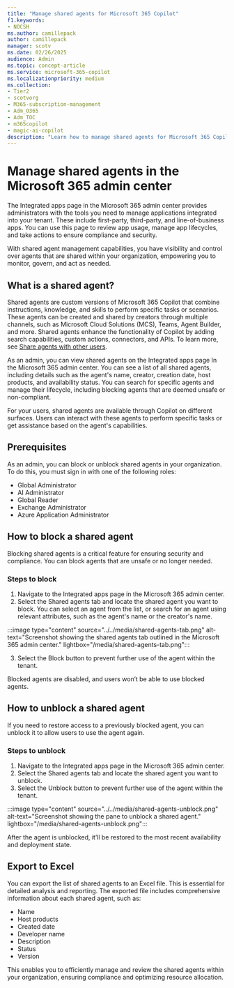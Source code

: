```yaml
---
title: "Manage shared agents for Microsoft 365 Copilot"
f1.keywords:
- NOCSH
ms.author: camillepack
author: camillepack
manager: scotv
ms.date: 02/26/2025
audience: Admin
ms.topic: concept-article
ms.service: microsoft-365-copilot
ms.localizationpriority: medium
ms.collection:
- Tier2
- scotvorg
- M365-subscription-management
- Adm_O365
- Adm_TOC
- m365copilot
- magic-ai-copilot
description: "Learn how to manage shared agents for Microsoft 365 Copilot in the Microsoft 365 admin center."
---
```


# Manage shared agents in the Microsoft 365 admin center

The Integrated apps page in the Microsoft 365 admin center provides administrators with the tools you need to manage applications integrated into your tenant. These include first-party, third-party, and line-of-business apps. You can use this page to review app usage, manage app lifecycles, and take actions to ensure compliance and security.

With shared agent management capabilities, you have visibility and control over agents that are shared within your organization, empowering you to monitor, govern, and act as needed.

## What is a shared agent?

Shared agents are custom versions of Microsoft 365 Copilot that combine instructions, knowledge, and skills to perform specific tasks or scenarios. These agents can be created and shared by creators through multiple channels, such as Microsoft Cloud Solutions (MCS), Teams, Agent Builder, and more. Shared agents enhance the functionality of Copilot by adding search capabilities, custom actions, connectors, and APIs. To learn more, see [Share agents with other users](/microsoft-copilot-studio/admin-share-bots).

As an admin, you can view shared agents on the Integrated apps page In the Microsoft 365 admin center. You can see a list of all shared agents, including details such as the agent's name, creator, creation date, host products, and availability status. You can search for specific agents and manage their lifecycle, including blocking agents that are deemed unsafe or non-compliant.

For your users, shared agents are available through Copilot on different surfaces. Users can interact with these agents to perform specific tasks or get assistance based on the agent's capabilities.

## Prerequisites

As an admin, you can block or unblock shared agents in your organization. To do this, you must sign in with one of the following roles:

- Global Administrator
- AI Administrator
- Global Reader
- Exchange Administrator
- Azure Application Administrator

## How to block a shared agent

Blocking shared agents is a critical feature for ensuring security and compliance. You can block agents that are unsafe or no longer needed.

### Steps to block

1. Navigate to the Integrated apps page in the Microsoft 365 admin center.
2. Select the Shared agents tab and locate the shared agent you want to block. You can select an agent from the list, or search for an agent using relevant attributes, such as the agent's name or the creator's name.

:::image type="content" source="../../media/shared-agents-tab.png" alt-text="Screenshot showing the shared agents tab outlined in the Microsoft 365 admin center." lightbox="/media/shared-agents-tab.png":::

3. Select the Block button to prevent further use of the agent within the tenant.

Blocked agents are disabled, and users won’t be able to use blocked agents.

## How to unblock a shared agent

If you need to restore access to a previously blocked agent, you can unblock it to allow users to use the agent again.

### Steps to unblock

1. Navigate to the Integrated apps page in the Microsoft 365 admin center.
2. Select the Shared agents tab and locate the shared agent you want to unblock.
3. Select the Unblock button to prevent further use of the agent within the tenant.

:::image type="content" source="../../media/shared-agents-unblock.png" alt-text="Screenshot showing the pane to unblock a shared agent." lightbox="/media/shared-agents-unblock.png":::

After the agent is unblocked, it’ll be restored to the most recent availability and deployment state.

## Export to Excel

You can export the list of shared agents to an Excel file. This is essential for detailed analysis and reporting. The exported file includes comprehensive information about each shared agent, such as:

- Name
- Host products
- Created date
- Developer name
- Description
- Status
- Version

This enables you to efficiently manage and review the shared agents within your organization, ensuring compliance and optimizing resource allocation.
